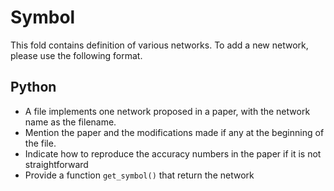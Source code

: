 # Symbol

This fold contains definition of various networks. To add a new network, please
use the following format.

## Python

- A file implements one network proposed in a paper, with the network name as the
filename.
- Mention the paper and the modifications made if any at the beginning
of the file.
- Indicate how to reproduce the accuracy numbers in the paper if it is not straightforward
- Provide a function `get_symbol()` that return the network
